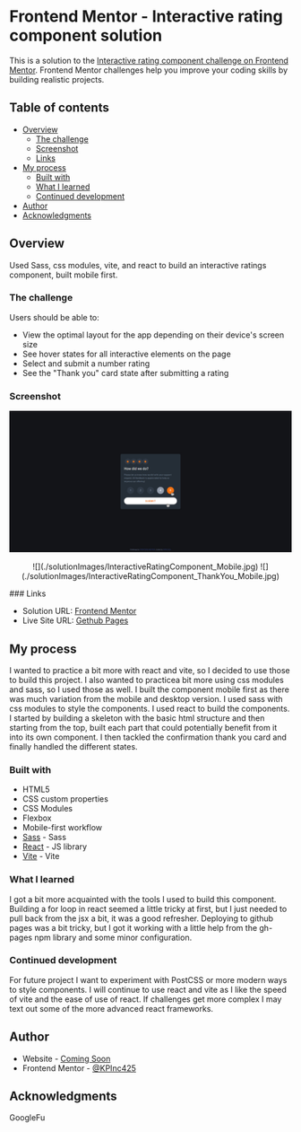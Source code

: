 # Frontend Mentor - Interactive rating component solution

This is a solution to the [Interactive rating component challenge on Frontend Mentor](https://www.frontendmentor.io/challenges/interactive-rating-component-koxpeBUmI). Frontend Mentor challenges help you improve your coding skills by building realistic projects. 

## Table of contents

- [Overview](#overview)
  - [The challenge](#the-challenge)
  - [Screenshot](#screenshot)
  - [Links](#links)
- [My process](#my-process)
  - [Built with](#built-with)
  - [What I learned](#what-i-learned)
  - [Continued development](#continued-development)
- [Author](#author)
- [Acknowledgments](#acknowledgments)

## Overview
Used Sass, css modules, vite, and react to build an interactive ratings component, built mobile first.
### The challenge

Users should be able to:

- View the optimal layout for the app depending on their device's screen size
- See hover states for all interactive elements on the page
- Select and submit a number rating
- See the "Thank you" card state after submitting a rating

### Screenshot
![](./solutionImages/InteractiveRatingComponent_States.jpg)
<p align='center'>
  ![](./solutionImages/InteractiveRatingComponent_Mobile.jpg)
  ![](./solutionImages/InteractiveRatingComponent_ThankYou_Mobile.jpg)
</p>
### Links

- Solution URL: [Frontend Mentor](https://your-solution-url.com)
- Live Site URL: [Gethub Pages](https://kpinc425.github.io/FrontEndMentor-InteractiveRating/)

## My process

I wanted to practice a bit more with react and vite, so I decided to use those to build this project. I also wanted to practicea bit more using css modules and sass, so I used those as well. I built the component mobile first as there was much variation from the mobile and desktop version. I used sass with css modules to style the components.  I used react to build the components. I started by building a skeleton with the basic html structure and then starting from the top, built each part that could potentially benefit from it into its own component. I then tackled the confirmation thank you card and finally handled the different states.
### Built with

- HTML5
- CSS custom properties
- CSS Modules
- Flexbox
- Mobile-first workflow
- [Sass](https://sass-lang.com/) - Sass
- [React](https://reactjs.org/) - JS library
- [Vite](https://vitejs.dev/) - Vite


### What I learned

I got a bit more acquainted with the tools I used to build this component. Building a for loop in react seemed a little tricky at first, but I just needed to pull back from the jsx a bit, it was a good refresher. Deploying to github pages was a bit tricky, but I got it working with a little help from the gh-pages npm library and some minor configuration.

### Continued development

For future project I want to experiment with PostCSS or more modern ways to style components. I will continue to use react and vite as I like the speed of vite and the ease of use of react. If challenges get more complex I may text out some of the more advanced react frameworks.


## Author

- Website - [Coming Soon](https://www.your-site.com)
- Frontend Mentor - [@KPInc425](https://www.frontendmentor.io/profile/KPInc425)

## Acknowledgments

GoogleFu
